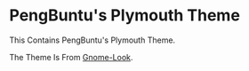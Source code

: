 # PengBuntu's Plymouth Theme

This Contains PengBuntu's Plymouth Theme.

The Theme Is From [Gnome-Look](https://www.gnome-look.org/p/2112595).
